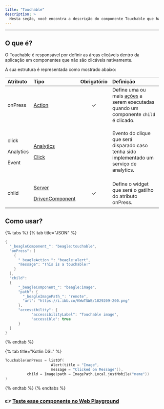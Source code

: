 ```yaml
---
title: "Touchable"
description: >
  Nesta seção, você encontra a descrição do componente Touchable que habilita uma ação em outros componentes.
---
```

---
## O que é?

O Touchable é responsável por definir as áreas clicáveis dentro da aplicação em componentes que não são clicáveis nativamente.

A sua estrutura é representada como mostrado abaixo: 

<table>
  <thead>
    <tr>
      <th style="text-align:left"><b>Atributo</b>
      </th>
      <th style="text-align:left"><b>Tipo</b>
      </th>
      <th style="text-align:center">Obrigat&#xF3;rio</th>
      <th style="text-align:left"><b>Defini&#xE7;&#xE3;o</b>
      </th>
    </tr>
  </thead>
  <tbody>
    <tr>
      <td style="text-align:left">onPress</td>
      <td style="text-align:left"><a href="../api-acoes/">Action</a>
      </td>
      <td style="text-align:center">&#x2713;</td>
      <td style="text-align:left">Define uma ou mais <a href="https://app.gitbook.com/@zup-products/s/beagle/~/drafts/-MAl4cryxfmV2ZeK3BVb/api/api-acoes">a&#xE7;&#xF5;es</a> a
        serem executadas quando um componente <code>child</code> &#xE9; clicado.</td>
    </tr>
    <tr>
      <td style="text-align:left">
        <p>click</p>
        <p>Analytics</p>
        <p>Event</p>
      </td>
      <td style="text-align:left">
        <p><a href="../analytics.md#opcao-click">Analytics</a>
        </p>
        <p><a href="../analytics.md#opcao-click">Click</a>
        </p>
      </td>
      <td style="text-align:center"></td>
      <td style="text-align:left">
        <p></p>
        <p>Evento do clique que ser&#xE1; disparado caso tenha sido implementado
          um servi&#xE7;o de analytics.</p>
      </td>
    </tr>
    <tr>
      <td style="text-align:left">child</td>
      <td style="text-align:left">
        <p><a href="../widget.md">Server</a>
        </p>
        <p><a href="../widget.md">DrivenComponent</a>
        </p>
      </td>
      <td style="text-align:center">&#x2713;</td>
      <td style="text-align:left">Define o widget que ser&#xE1; o gatilho do atributo onPress. <b> </b>
      </td>
    </tr>
  </tbody>
</table>

## Como usar?

{% tabs %}
{% tab title="JSON" %}
```kotlin
{
  "_beagleComponent_": "beagle:touchable",
  "onPress": [
    {
      "_beagleAction_": "beagle:alert",
      "message": "This is a touchable!"
    }
  ],
  "child":
  {
      "_beagleComponent_": "beagle:image",
      "path": {
        "_beagleImagePath_": "remote",
        "url": "https://i.ibb.co/KWwTSWB/1029209-200.png"
      },
      "accessibility": {
            "accessibilityLabel": "Touchable image",
            "accessible": true
      }
  }
}

```
{% endtab %}

{% tab title="Kotlin DSL" %}
```kotlin
Touchable(onPress = listOf(
			         Alert(title = "Image", 
                     message = "Clicked on Message")),
          child = Image(path = ImagePath.Local.justMobile("name"))
)
```
{% endtab %}
{% endtabs %}

###  👉 [Teste esse componente no Web Playground](https://beagle-playground.netlify.app/#/demo/default-components/touchable.json?platform=react-web)

